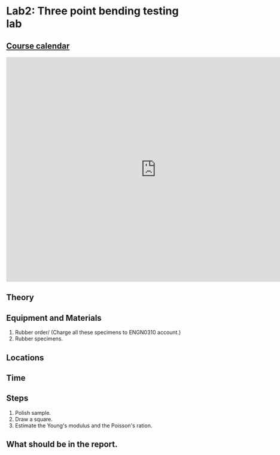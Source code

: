 
# Lab2: Three point bending testing lab

## [Course calendar](https://calendar.google.com/calendar/embed?src=c_nsp31ijldagno1anhf9mm7c2vo%40group.calendar.google.com&ctz=America%2FNew_York)

<iframe src="https://calendar.google.com/calendar/embed?src=c_nsp31ijldagno1anhf9mm7c2vo%40group.calendar.google.com&ctz=America%2FNew_York" style="border: 0" width="800" height="600" frameborder="0" scrolling="no"></iframe>

## Theory




## Equipment and Materials

1. Rubber order/ (Charge all these specimens to ENGN0310 account.)
2. Rubber specimens.  

## Locations

## Time 


## Steps

1. Polish sample. 
2. Draw a square. 
3. Estimate the Young's modulus and the Poisson's ration. 

## What should be in the report.



